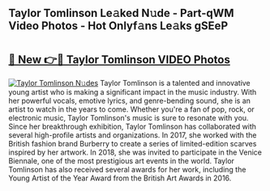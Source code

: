 ## Taylor Tomlinson Le𝚊ked N𝚞de - Part-qWM Video Photos - Hot Onlyf𝚊ns Le𝚊ks gSEeP

# <h2><a href="http://ab22888.deff.icu/?id=Taylor+Tomlinson">🔗 New 👉🔴 Taylor Tomlinson VIDEO Photos</a></h2>

[![Taylor Tomlinson N𝚞des](https://i.imgur.com/rIISA9y.gif)](http://ab22888.deff.icu/?id=Taylor+Tomlinson)
Taylor Tomlinson is a talented and innovative young artist who is making a significant impact in the music industry. With her powerful vocals, emotive lyrics, and genre-bending sound, she is an artist to watch in the years to come. Whether you're a fan of pop, rock, or electronic music, Taylor Tomlinson's music is sure to resonate with you. Since her breakthrough exhibition, Taylor Tomlinson has collaborated with several high-profile artists and organizations. In 2017, she worked with the British fashion brand Burberry to create a series of limited-edition scarves inspired by her artwork. In 2018, she was invited to participate in the Venice Biennale, one of the most prestigious art events in the world. Taylor Tomlinson has also received several awards for her work, including the Young Artist of the Year Award from the British Art Awards in 2016.
